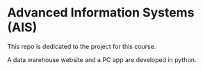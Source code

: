# Advanced Information Systems (AIS)

This repo is dedicated to the project for this course.

A data warehouse website and a PC app are developed in python.

